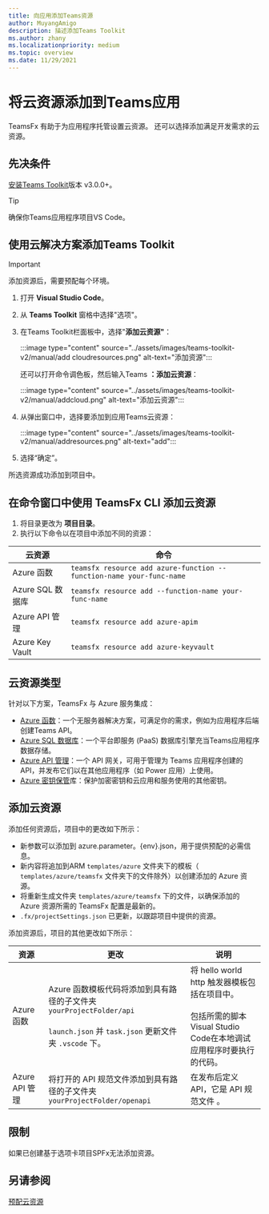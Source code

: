 ```yaml
---
title: 向应用添加Teams资源
author: MuyangAmigo
description: 描述添加Teams Toolkit
ms.author: zhany
ms.localizationpriority: medium
ms.topic: overview
ms.date: 11/29/2021
---
```


# <a name="add-cloud-resources-to-your-teams-app"></a>将云资源添加到Teams应用

TeamsFx 有助于为应用程序托管设置云资源。 还可以选择添加满足开发需求的云资源。

## <a name="prerequisite"></a>先决条件

[安装Teams Toolkit](https://marketplace.visualstudio.com/items?itemName=TeamsDevApp.ms-teams-vscode-extension)版本 v3.0.0+。

> [!TIP]
> 确保你Teams应用程序项目VS Code。

## <a name="add-cloud-resources-using-teams-toolkit"></a>使用云解决方案添加Teams Toolkit

> [!IMPORTANT]
> 添加资源后，需要预配每个环境。

1. 打开 **Visual Studio Code**。
1. 从 **Teams Toolkit** 窗格中选择"选项"。
1. 在Teams Toolkit栏面板中，选择"**添加云资源"**：

    :::image type="content" source="../assets/images/teams-toolkit-v2/manual/add cloudresources.png" alt-text="添加资源":::

   还可以打开命令调色板，然后输入Teams **：添加云资源**：

    :::image type="content" source="../assets/images/teams-toolkit-v2/manual/addcloud.png" alt-text="添加云资源":::

1. 从弹出窗口中，选择要添加到应用Teams云资源：

     :::image type="content" source="../assets/images/teams-toolkit-v2/manual/addresources.png" alt-text="add":::

1. 选择“确定”。

所选资源成功添加到项目中。

## <a name="add-cloud-resources-using-teamsfx-cli-in-command-window"></a>在命令窗口中使用 TeamsFx CLI 添加云资源

1. 将目录更改为 **项目目录**。
1. 执行以下命令以在项目中添加不同的资源：

|云资源|命令|
|---------------|----------|
| Azure 函数|`teamsfx resource add azure-function --function-name your-func-name`|
| Azure SQL 数据库|`teamsfx resource add --function-name your-func-name`|
| Azure API 管理|`teamsfx resource add azure-apim`|
| Azure Key Vault|`teamsfx resource add azure-keyvault`|

## <a name="types-of-cloud-resources"></a>云资源类型

针对以下方案，TeamsFx 与 Azure 服务集成：

- [Azure 函数](/azure/azure-functions/functions-overview)：一个无服务器解决方案，可满足你的需求，例如为应用程序后端创建Teams API。
- [Azure SQL 数据库](/azure/azure-sql/database/sql-database-paas-overview)：一个平台即服务 (PaaS) 数据库引擎充当Teams应用程序数据存储。
- [Azure API 管理](/azure/azure-sql/database/sql-database-paas-overview)：一个 API 网关，可用于管理为 Teams 应用程序创建的 API，并发布它们以在其他应用程序（如 Power 应用）上使用。
- [Azure 密钥保管](/azure/key-vault/general/overview)库：保护加密密钥和云应用和服务使用的其他密钥。

## <a name="add-cloud-resources"></a>添加云资源

添加任何资源后，项目中的更改如下所示：

- 新参数可以添加到 azure.parameter。{env}.json，用于提供预配的必需信息。
- 新内容将追加到ARM `templates/azure` 文件夹下的模板（ `templates/azure/teamsfx` 文件夹下的文件除外）以创建添加的 Azure 资源。
- 将重新生成文件夹 `templates/azure/teamsfx` 下的文件，以确保添加的 Azure 资源所需的 TeamsFx 配置是最新的。
- `.fx/projectSettings.json` 已更新，以跟踪项目中提供的资源。

添加资源后，项目的其他更改如下所示：

|资源|更改|说明|
|---------------|---------------|-----------------------------|
|Azure 函数|Azure 函数模板代码将添加到具有路径的子文件夹 `yourProjectFolder/api`</br></br>`launch.json` 并 `task.json` 更新文件夹 `.vscode` 下。| 将 hello world http 触发器模板包括在项目中。</br></br> 包括所需的脚本Visual Studio Code在本地调试应用程序时要执行的代码。|
|Azure API 管理|将打开的 API 规范文件添加到具有路径的子文件夹 `yourProjectFolder/openapi`|在发布后定义 API，它是 API 规范文件 。|

## <a name="limitation"></a>限制

如果已创建基于选项卡项目SPFx无法添加资源。

## <a name="see-also"></a>另请参阅

[预配云资源](provision.md)
